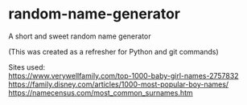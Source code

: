 # random-name-generator
A short and sweet random name generator

(This was created as a refresher for Python and git commands)

Sites used:  
https://www.verywellfamily.com/top-1000-baby-girl-names-2757832  
https://family.disney.com/articles/1000-most-popular-boy-names/  
https://namecensus.com/most_common_surnames.htm
